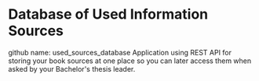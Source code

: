 # Database of Used Information Sources
github name: used_sources_database
Application using REST API for storing your book sources at one place so you can later access them when asked by your Bachelor's thesis leader.
